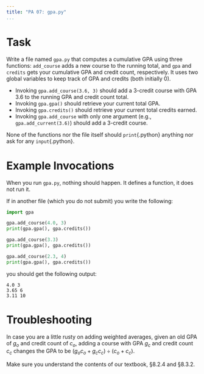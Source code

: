 ```yaml
---
title: "PA 07: gpa.py"
...
```


# Task

Write a file named `gpa.py` that computes a cumulative GPA using three functions:
`add_course` adds a new course to the running total, and `gpa` and `credits` gets your cumulative GPA and credit count, respectively.
It uses two global variables to keep track of GPA and credits (both initially 0).

-   Invoking `gpa.add_course(3.6, 3)` should add a 3-credit course with GPA 3.6 to the running GPA and credit count total.
-   Invoking `gpa.gpa()` should retrieve your current total GPA.
-   Invoking `gpa.credits()` should retrieve your current total credits earned.
-   Invoking `gpa.add_course` with only one argument (e.g., `gpa.add_current(3.6)`) should add a 3-credit course.

None of the functions nor the file itself should `print`{.python} anything nor ask for any `input`{.python}.

# Example Invocations

When you run `gpa.py`, nothing should happen.
It defines a function, it does not run it.

If in another file (which you do not submit) you write the following:

````python
import gpa

gpa.add_course(4.0, 3)
print(gpa.gpa(), gpa.credits())

gpa.add_course(3.3)
print(gpa.gpa(), gpa.credits())

gpa.add_course(2.3, 4)
print(gpa.gpa(), gpa.credits())
````

you should get the following output:

````
4.0 3
3.65 6
3.11 10
````

# Troubleshooting

In case you are a little rusty on adding weighted averages, given an old GPA of $g_o$ and credit count of $c_o$, adding a course with GPA $g_c$ and credit count $c_c$ changes the GPA to be $(g_o c_o + g_c c_c) \div (c_o + c_c)$.

Make sure you understand the contents of our textbook, §8.2.4 and §8.3.2.
